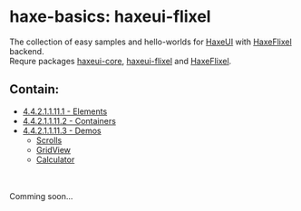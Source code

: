 haxe-basics: haxeui-flixel
=========================

The collection of easy samples and hello-worlds for [HaxeUI](https://github.com/haxeui/haxeui-core) with [HaxeFlixel](http://haxeflixel.com/) backend.<br/>
Requre packages [haxeui-core](https://github.com/haxeui/haxeui-core), [haxeui-flixel](https://github.com/haxeui/haxeui-flixel) and [HaxeFlixel](https://github.com/HaxeFlixel/flixel).

## Contain:

* [4.4.2.1.1.11.1 - Elements](./4.4.2.1.1.11.1_Elements)
* [4.4.2.1.1.11.2 - Containers](./4.4.2.1.1.11.2_Containers)
* [4.4.2.1.1.11.3 - Demos](./4.4.2.1.1.11.3_Demos)
  * [Scrolls](./4.4.2.1.1.11.3_Demos/Scrolls)
  * [GridView](./4.4.2.1.1.11.3_Demos/GridView)
  * [Calculator](./4.4.2.1.1.11.3_Demos/Calculator)

<br/>
<br/>
Comming soon...
